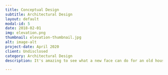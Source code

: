 ```yaml
---
title: Conceptual Design
subtitle: Architectural Design
layout: default
modal-id: 5
date: 2018-02-01
img: elevation.png
thumbnail: elevation-thumbnail.jpg
alt: image-alt
project-date: April 2020
client: Undisclosed
category: Architectural Design
description: It's amazing to see what a new face can do for an old house. A lot of times, a plan works well but a little bit of flare can boost it's curb appeal and the home's overall value along with it. This particular design was created for a duplex located in Alpharetta, GA. 

---
```

